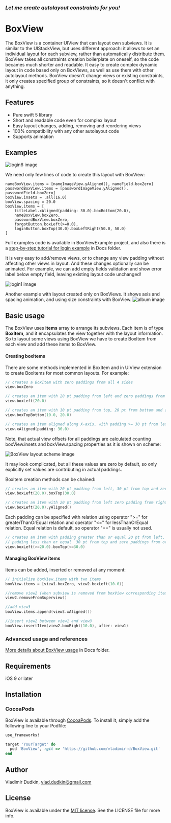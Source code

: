 
### *Let me create autolayout constraints for you!*

# BoxView
The BoxView is a container UIView that can layout own subviews.
It is similar to the UIStackView, but uses different approach: it allows to set an individual layout for each subview, rather than automatically distribute them.
BoxView takes all constraints creation boilerplate on oneself, so the code becames much shorter and readable.
It easy to create complex dynamic layout in code based only on BoxViews, as well as use them with other autolayout methods.
BoxView doesn't change views or existing constraints, it only creates specified group of constraints, so it doesn't conflict with anything.

## Features
- Pure swift 5 library
- Short and readable code even for complex layout
- Easy layout changes, adding, removing and reordering views
- 100% compatibility with any other autolayout code
- Supports animation

## Examples

![login6 image](https://github.com/vladimir-d/BoxView/blob/master/Docs/Images/login6.png?raw=true)

We need only few lines of code to create this layout with BoxView:
```
nameBoxView.items = [nameImageView.yAligned(), nameField.boxZero]
passwordBoxView.items = [passwordImageView.yAligned(), passwordField.boxZero]
boxView.insets = .all(16.0)
boxView.spacing = 20.0
boxView.items = [
    titleLabel.xAligned(padding: 30.0).boxBottom(20.0),
    nameBoxView.boxZero,
    passwordBoxView.boxZero,
    forgotButton.boxLeft(>=0.0),
    loginButton.boxTop(30.0).boxLeftRight(50.0, 50.0)
]
```
Full examples code is available in BoxViewExample project, and also there is a [step-by-step tutorial for login example](https://github.com/vladimir-d/BoxView/blob/master/Docs/login.md) in Docs folder.

It is very easy to add/remove views, or to change any view padding without affecting other views in layout.
And these changes optionally can be animated. For example, we can add empty fields validation and show error label below empty field, leaving existing layout code unchanged!

![login1 image](https://github.com/vladimir-d/BoxView/blob/master/Docs/Images/login7.gif?raw=true)

Another example with layout created only on BoxViews. It shows axis and spacing animation, and using size constraints with BoxView. 
![album image](https://github.com/vladimir-d/BoxView/blob/master/Docs/Images/album.gif?raw=true)

## Basic usage

The BoxView uses **items** array to arrange its subviews. Each item is of type **BoxItem**, and it encapsulates the view together with the layout information. So to layout some views using BoxView we have to create BoxItem from each view and add these items to BoxView. 

####  Creating boxItems
There are some methods implemented in BoxItem and in UIView extension to create BoxItems for most common layouts. For example:

```swift
// creates a BoxItem with zero paddings from all 4 sides
view.boxZero

// creates an item with 20 pt padding from left and zero paddings from other 3 sides.
view.boxLeft(20.0)

// creates an item with 10 pt padding from top, 20 pt from bottom and zero paddings from other 2 sides.
view.boxTopBottom(10.0, 20.0) 

// creates an item aligned along X-axis, with padding >= 30 pt from left and right sides, top and bottom padding are zero
view.xAligned(padding: 30.0)
```

Note, that actual view offsets for all paddings are calculated counting boxView.insets and boxView.spacing properties as it is shown on scheme:

![BoxView layout scheme image](https://github.com/vladimir-d/BoxView/blob/master/Docs/Images/boxLayout.png?raw=true)

It may look complicated, but all these values are zero by default, so only explicitly set values are contributing in actual paddings.  

BoxItem creation methods can be chained:

```swift
// creates an item with 20 pt padding from left, 30 pt from top and zero paddings from other 2 sides. 
view.boxLeft(20.0).boxTop(30.0) 

// creates an item with 20 pt padding from left zero padding from right and aligned along Y-axis, with padding >= 0.0 from top and bottom
view.boxLeft(20.0).yAligned()
```
Each padding can be specified with relation using operator ">=" for greaterThanOrEqual relation and operator "<=" for lessThanOrEqual relation. Equal relation is default, so operator "==" is usually not used.
```swift
// creates an item with padding greater than or equal 20 pt from left,
// padding less than or equal  30 pt from top and zero paddings from other 2 sides. 
view.boxLeft(>=20.0).boxTop(<=30.0)
```

####  Managing BoxView items

Items can be added, inserted or removed at any moment:
```swift
// initialize boxView.items with two items 
boxView.items = [view1.boxZero, view2.boxLeft(10.0)]

//remove view2 (when subview is removed from boxView corresponding item is also removed)
view2.removeFromSuperview()

//add view3 
boxView.items.append(view3.xAligned())

//insert view2 between view1 and view3 
boxView.insertItem(view2.boxRight(10.0), after: view1)
```
### Advanced usage and references
 [More details about BoxView usage](https://github.com/vladimir-d/BoxView/blob/master/Docs/references.md) in Docs folder.

## Requirements

iOS 9 or later

## Installation

### CocoaPods

BoxView is available through [CocoaPods](http://cocoapods.org). To install
it, simply add the following line to your Podfile:

```ruby
use_frameworks!

target 'YourTarget' do
  pod 'BoxView', :git => 'https://github.com/vladimir-d/BoxView.git'
end

```


## Author

Vladimir Dudkin, vlad.dudkin@gmail.com

## License

[MIT]: http://www.opensource.org/licenses/mit-license.php

BoxView is available under the [MIT license][MIT]. See the LICENSE file for more info.
